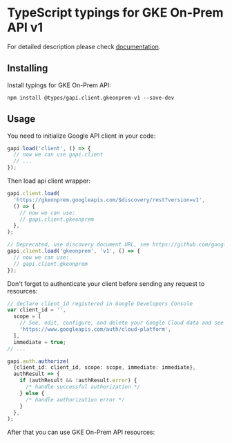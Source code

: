# TypeScript typings for GKE On-Prem API v1

For detailed description please check [documentation](https://cloud.google.com/anthos/clusters/docs/on-prem/).

## Installing

Install typings for GKE On-Prem API:

```
npm install @types/gapi.client.gkeonprem-v1 --save-dev
```

## Usage

You need to initialize Google API client in your code:

```typescript
gapi.load('client', () => {
  // now we can use gapi.client
  // ...
});
```

Then load api client wrapper:

```typescript
gapi.client.load(
  'https://gkeonprem.googleapis.com/$discovery/rest?version=v1',
  () => {
    // now we can use:
    // gapi.client.gkeonprem
  },
);
```

```typescript
// Deprecated, use discovery document URL, see https://github.com/google/google-api-javascript-client/blob/master/docs/reference.md#----gapiclientloadname----version----callback--
gapi.client.load('gkeonprem', 'v1', () => {
  // now we can use:
  // gapi.client.gkeonprem
});
```

Don't forget to authenticate your client before sending any request to resources:

```typescript
// declare client_id registered in Google Developers Console
var client_id = '',
  scope = [
    // See, edit, configure, and delete your Google Cloud data and see the email address for your Google Account.
    'https://www.googleapis.com/auth/cloud-platform',
  ],
  immediate = true;
// ...

gapi.auth.authorize(
  {client_id: client_id, scope: scope, immediate: immediate},
  authResult => {
    if (authResult && !authResult.error) {
      /* handle successful authorization */
    } else {
      /* handle authorization error */
    }
  },
);
```

After that you can use GKE On-Prem API resources: <!-- TODO: make this work for multiple namespaces -->

```typescript

```

